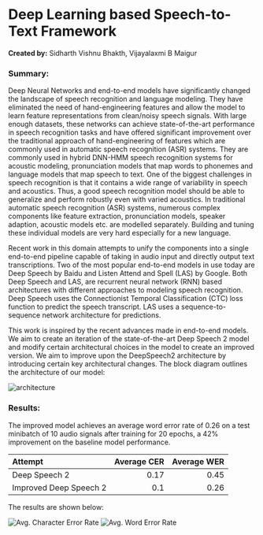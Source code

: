 # Deep Learning based Speech-to-Text Framework

**Created by:** Sidharth Vishnu Bhakth, Vijayalaxmi B Maigur

### Summary:

Deep Neural Networks and end-to-end models have significantly changed the landscape of speech recognition and language modeling. They have eliminated the need of hand-engineering features and allow the model to learn feature representations from clean/noisy speech signals. With large enough datasets, these networks can achieve state-of-the-art performance in speech recognition tasks and have offered significant improvement over the traditional approach of hand-engineering of features which are commonly used in automatic speech recognition (ASR) systems. They are commonly used in hybrid DNN-HMM speech recognition systems for acoustic modeling, pronunciation models that map words to phonemes and language models that map speech to text. One of the biggest challenges in speech recognition is that it contains a wide range of variability in speech and acoustics. Thus, a good speech recognition model should be able to generalize and perform robustly even with varied acoustics. In traditional automatic speech recognition (ASR) systems, numerous complex components like feature extraction, pronunciation models, speaker adaption, acoustic models etc. are modelled separately. Building and tuning these individual models are very hard especially for a new language.

Recent work in this domain attempts to unify the components into a single end-to-end pipeline capable of taking in audio input and directly output text transcriptions. Two of the most popular end-to-end models in use today are Deep Speech by Baidu and Listen Attend and Spell (LAS) by Google. Both Deep Speech and LAS, are recurrent neural network (RNN) based architectures with different approaches to modeling speech recognition. Deep Speech uses the Connectionist Temporal Classification (CTC) loss function to predict the speech transcript. LAS uses a sequence-to-sequence network architecture for predictions. 

This work is inspired by the recent advances made in end-to-end models. We aim to create an iteration of the state-of-the-art Deep Speech 2 model and modify certain architectural choices in the model to create an improved version. We aim to improve upon the DeepSpeech2 architecture by introducing certain key architectural changes. The block diagram outlines the architecture of our model:

![architecture](https://github.com/SidharthBhakth/E599-high-performance-big-data/blob/master/fall-2020/4/images/Model.png)

### Results:

The improved model achieves an average word error rate of 0.26 on a test minibatch of 10 audio signals after training for 20 epochs, a 42% improvement on the baseline model performance.

| Attempt                | Average CER | Average WER |
| :--------------------- | -----------:| -----------:|
| Deep Speech 2          | 0.17        | 0.45        |
| Improved Deep Speech 2 | 0.1         | 0.26        |


The results are shown below:

![Avg. Character Error Rate](https://github.com/SidharthBhakth/E599-high-performance-big-data/blob/master/fall-2020/4/images/cer.png)
![Avg. Word Error Rate](https://github.com/SidharthBhakth/E599-high-performance-big-data/blob/master/fall-2020/4/images/wer.png)
